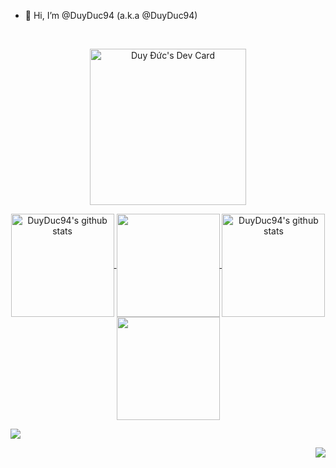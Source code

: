 - 👋 Hi, I’m @DuyDuc94 (a.k.a @DuyDuc94)
<br>
<p align="center">
  <a href="https://app.daily.dev/duyduc94">
    <img src="https://api.daily.dev/devcards/973512fc4b2940248b19a0c50df3fb74.png?r=v25" width="250" alt="Duy Đức's Dev Card"/>
  </a>
</p>
<p align="center">
  <a href="https://github.com/DuyDuc94/github-readme-stats#gh-light-mode-only">
    <img align="center" height="165" src="https://github-readme-stats.vercel.app/api?username=DuyDuc94&&hide=stars,issues&custom_title=My+Github+Stats&show_icons=true&rank_icon=github&theme=buefy#gh-light-mode-only" alt="DuyDuc94's github stats" />
  </a>
  <a href="https://github.com/DuyDuc94/github-readme-stats#gh-light-mode-only">
    <img align="center" height="165" src="https://github-readme-stats.vercel.app/api/top-langs/?username=DuyDuc94&layout=compact&theme=buefy#gh-light-mode-only" />
  </a>
  <a href="https://github.com/DuyDuc94/github-readme-stats#gh-dark-mode-only">
    <img align="center" height="165" src="https://github-readme-stats.vercel.app/api?username=DuyDuc94&&hide=stars,issues&custom_title=My+Github+Stats&show_icons=true&rank_icon=github&theme=tokyonight#gh-dark-mode-only" alt="DuyDuc94's github stats" />
  </a>
  <a href="https://github.com/DuyDuc94/github-readme-stats#gh-dark-mode-only">
    <img align="center" height="165" src="https://github-readme-stats.vercel.app/api/top-langs/?username=DuyDuc94&layout=compact&theme=tokyonight#gh-dark-mode-only" />
  </a>
</p>

![](https://hit.yhype.me/github/profile?user_id=117431803)
<!--<p align="center">
  <a href="mailto: duyduc.luonghuu@gmail.com">
   <img src="https://img.shields.io/badge/-ritikpr307-c14438?style=flat-square&logo=Gmail&logoColor=white&link=mailto:duyduc.luonghuu@gmail.com"/>
  </a>
  <a href="https://www.linkedin.com/in/ritik-rawal-698a18142/">
   <img src="https://img.shields.io/badge/-ritikrawal-blue?style=flat-square&logo=Linkedin&logoColor=white&link=https://www.linkedin.com/in/ritik-rawal-698a18142/"/>
  </a>
   <a href="https://twitter.com/ritikhere307">
   <img src="https://img.shields.io/badge/-ritikhere307-blue?style=flat-square&logo=twitter&logoColor=white&link=https://twitter.com/ritikhere307"/>
  </a>
</p>-->

<p align="right">
  <!--<img src="https://hit.yhype.me/github/profile?user_id=117431803" />-->
  <img src="https://komarev.com/ghpvc/?username=DuyDuc94&style=plastic&label=Who+See+Me" />
</p>
